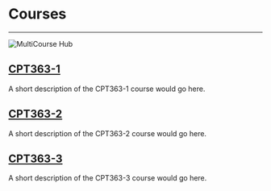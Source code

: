 # Courses

---

![MultiCourse Hub](assets/images/clark-van-der-beken-xApC8DIiD54-unsplash.jpg ':class=banner-tall-image')

## [CPT363-1](cpt363-1/home.md)
A short description of the CPT363-1 course would go here.

## [CPT363-2](cpt363-2/home.md)
A short description of the CPT363-2 course would go here.

## [CPT363-3](cpt363-3/home.md)
A short description of the CPT363-3 course would go here.
